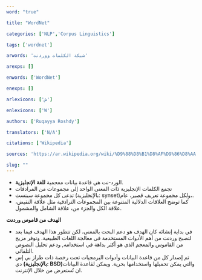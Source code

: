 ```yaml
---
word: "true"

title: "WordNet"

categories: ['NLP','Corpus Linguistics']

tags: ['wordnet']

arwords: 'شبكة الكلمات ووردنت'

arexps: []

enwords: ['WordNet']

enexps: []

arlexicons: ['ش']

enlexicons: ['W']

authors: ['Ruqayya Roshdy']

translators: ['N/A']

citations: ['Wikipedia']

sources: 'https://ar.wikipedia.org/wiki/%D9%88%D8%B1%D8%AF%D9%86%D8%AA'

slug: ""
---
```



- الورد-نت هي قاعدة بيانات معجمية **للغة الإنجليزية**.
- تجمع الكلمات الإنجليزية ذات المعنى الواحد إلى مجموعات من المرادفات
- تدعى كل مجموعة سينست (بالإنجليزية: synset)‏،ولكل مجموعة تعريف قصير، عام.
- كما توضح العلاقات الدلالية المتنوعة بين المجموعات الترادفية مثل علاقة النقيض، علاقة الكل والجزء من، علاقة الشامل والمشمول.

**الهدف من قاموس وردنت**

- في بداية إنشائه كان الهدف هو دعم البحث بالمعنى، لكن تتطور هذا الهدف فيما بعد لتصبح وردنت من أهم الأدوات المستخدمة في معالجة اللغات الطبيعية. وتوفر مزيج من القاموس والمعجم الذي هو أكثر بداهة في استخدامه, ودعم تحليل النصوص التلقائي.
- تم إصدار كل من قاعدة البيانات وأدوات البرمجيات تحت رخصة ذات طراز بي إس دي **(بالإنجليزية: BSD)‏** والتي يمكن تحميلها واستخدامها بحرية. ويمكن لقاعدة البيانات ان تُستعرض من خلال الإنترنت.
